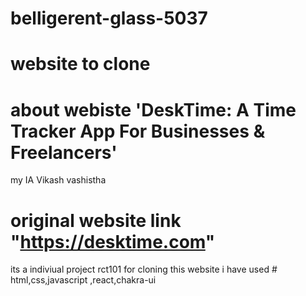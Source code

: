 
# belligerent-glass-5037
# website to clone
# about webiste  'DeskTime: A Time Tracker App For Businesses & Freelancers'
my IA Vikash vashistha
# original  website link "https://desktime.com"
its a indiviual project rct101
for cloning this website i have used # html,css,javascript ,react,chakra-ui